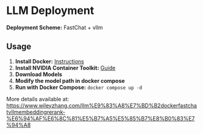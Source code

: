 # LLM Deployment

**Deployment Scheme:** FastChat + vllm

## Usage

1. **Install Docker:** [Instructions](https://docs.docker.com/engine/install/ubuntu/)
2. **Install NVIDIA Container Toolkit:** [Guide](https://docs.nvidia.com/datacenter/cloud-native/container-toolkit/latest/install-guide.html)
3. **Download Models**
4. **Modify the model path in docker compose**
5. **Run with Docker Compose:** `docker compose up -d`

More details available at: <https://www.wileyzhang.com/llm%E9%83%A8%E7%BD%B2dockerfastchatvllmembeddingrerank-%E6%94%AF%E6%8C%81%E5%B7%A5%E5%85%B7%E8%B0%83%E7%94%A8>